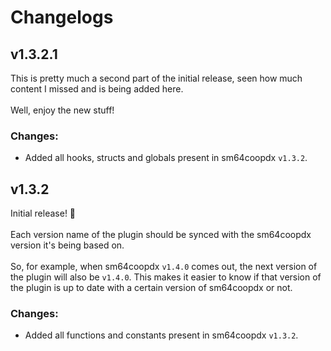 # Changelogs

## v1.3.2.1
This is pretty much a second part of the initial release, seen how much content I missed and is being added here.<br><br>
Well, enjoy the new stuff!
### Changes:
* Added all hooks, structs and globals present in sm64coopdx `v1.3.2`.

## v1.3.2
Initial release! 🎉<br><br>
Each version name of the plugin should be synced with the sm64coopdx version it's being based on.<br><br>
So, for example, when sm64coopdx `v1.4.0` comes out, the next version of the plugin will also be `v1.4.0`. This makes it easier to know if that version of the plugin is up to date with a certain version of sm64coopdx or not.<br>
### Changes:
* Added all functions and constants present in sm64coopdx `v1.3.2`.